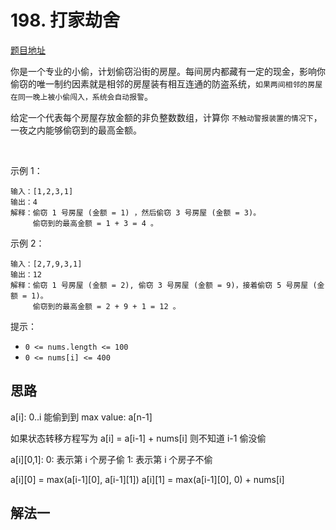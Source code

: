 # 198. 打家劫舍

[题目地址](https://leetcode-cn.com/problems/house-robber/)

你是一个专业的小偷，计划偷窃沿街的房屋。每间房内都藏有一定的现金，影响你偷窃的唯一制约因素就是相邻的房屋装有相互连通的防盗系统，`如果两间相邻的房屋在同一晚上被小偷闯入，系统会自动报警`。

给定一个代表每个房屋存放金额的非负整数数组，计算你 `不触动警报装置的情况下`，一夜之内能够偷窃到的最高金额。

 

示例 1：

```
输入：[1,2,3,1]
输出：4
解释：偷窃 1 号房屋 (金额 = 1) ，然后偷窃 3 号房屋 (金额 = 3)。
     偷窃到的最高金额 = 1 + 3 = 4 。
```

示例 2：

```
输入：[2,7,9,3,1]
输出：12
解释：偷窃 1 号房屋 (金额 = 2), 偷窃 3 号房屋 (金额 = 9)，接着偷窃 5 号房屋 (金额 = 1)。
     偷窃到的最高金额 = 2 + 9 + 1 = 12 。
```

提示：

- `0 <= nums.length <= 100`
- `0 <= nums[i] <= 400`

## 思路

a[i]: 0..i 能偷到到 max value: a[n-1]

如果状态转移方程写为 a[i] = a[i-1] + nums[i] 则不知道 i-1 偷没偷

a[i][0,1]: 
    0: 表示第 i 个房子偷
    1: 表示第 i 个房子不偷

a[i][0] = max(a[i-1][0], a[i-1][1])
a[i][1] = max(a[i-1][0], 0) + nums[i]


## 解法一


```Java

```